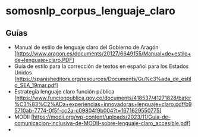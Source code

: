 # somosnlp_corpus_lenguaje_claro
## Guías
* Manual de estilo de lenguaje claro del Gobierno de Aragón [https://www.aragon.es/documents/20127/6649155/Manual+de+estilo+de+lenguaje+claro.PDF]
* Guía de estilo para la corrección de textos 
en español para los Estados Unidos [https://spanisheditors.org/resources/Documents/Gu%c3%ada_de_estilo_SEA_19mar.pdf]
* Estrategia lenguaje claro función pública [https://www.funcionpublica.gov.co/documents/418537/41271828/bater%C3%83%C2%ADa+experiencias+innovadoras+lenguaje+claro.pdf/b95710ab-7774-0f5f-cc2a-c09804f9b004?t=1671629550775]
* MODII [https://modii.org/wp-content/uploads/2023/11/Guia-de-comunicacion-inclusiva-de-MODII-sobre-lenguaje-claro_accesible.pdf]
* 
